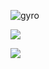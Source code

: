   ![gyro](https://github.com/Matheus15CAP/Matheus15CAP/assets/133786715/c8cf0dec-7c11-4229-a693-def0fbe57454)

<a href="https://reddit.com/u/Efficient-Bicycle-14/s/ImxwDUOzN5" target="_blank"> <img src="https://img.shields.io/badge/Reddit-FF4500?style=for-the-badge&logo=reddit&logoColor=white" target="_blank">

<a href="https://instagram.com/apenas_m6?igshid=OGQ5ZDc2ODk2ZA==" target="_blank"> <img src="https://img.shields.io/badge/Instagram-E4405F?style=for-the-badge&logo=instagram&logoColor=white" target="_blank">

